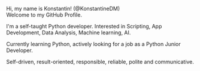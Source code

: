 Hi, my name is Konstantin! (@KonstantineDM)  
Welcome to my GitHub Profile.  

I'm a self-taught Python developer. Interested in Scripting, App Development, Data Analysis, Machine learning, AI.

Currently learning Python, actively looking for a job as a Python Junior Developer.

Self-driven, result-oriented, responsible, reliable, polite and communicative.
